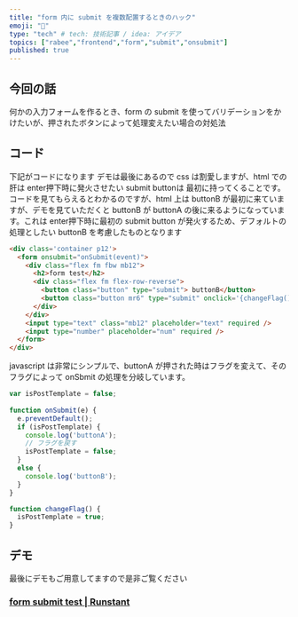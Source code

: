 ```yaml
---
title: "form 内に submit を複数配置するときのハック"
emoji: "🔘"
type: "tech" # tech: 技術記事 / idea: アイデア
topics: ["rabee","frontend","form","submit","onsubmit"]
published: true
---
```


## 今回の話

何かの入力フォームを作るとき、form の submit を使ってバリデーションをかけたいが、押されたボタンによって処理変えたい場合の対処法

## コード

下記がコードになります
デモは最後にあるので css は割愛しますが、html での肝は enter押下時に発火させたい submit buttonは 最初に持ってくることです。
コードを見てもらえるとわかるのですが、html 上は buttonB が最初に来ていますが、デモを見ていただくと buttonB が buttonA の後に来るようになっています。これは enter押下時に最初の submit button が発火するため、デフォルトの処理としたい buttonB を考慮したものとなります

``` html
<div class='container p12'>
  <form onsubmit="onSubmit(event)">
    <div class="flex fm fbw mb12">
      <h2>form test</h2>
      <div class="flex fm flex-row-reverse">
        <button class="button" type="submit"> buttonB</button>
        <button class="button mr6" type="submit" onclick='{changeFlag()}'> buttonA</button>          
      </div>
    </div>
    <input type="text" class="mb12" placeholder="text" required />
    <input type="number" placeholder="num" required />
  </form>
</div>
```

javascript は非常にシンプルで、buttonA が押された時はフラグを変えて、そのフラグによって onSbmit の処理を分岐しています。

```js
var isPostTemplate = false;
      
function onSubmit(e) {
  e.preventDefault();
  if (isPostTemplate) {
    console.log('buttonA');
    // フラグを戻す
    isPostTemplate = false;
  }
  else {
    console.log('buttonB');
  }
}

function changeFlag() {
  isPostTemplate = true;
}
```

## デモ
最後にデモもご用意してますので是非ご覧ください

### [form submit test | Runstant](http://runstant.com/horieyuto/projects/b55e762f)
